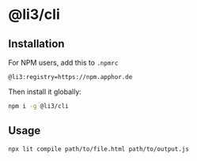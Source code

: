 # @li3/cli

## Installation

For NPM users, add this to `.npmrc`

```text
@li3:registry=https://npm.apphor.de
```

Then install it globally:

```sh
npm i -g @li3/cli
```

## Usage

```sh
npx lit compile path/to/file.html path/to/output.js

```
